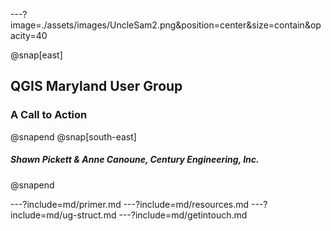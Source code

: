 ---?image=./assets/images/UncleSam2.png&position=center&size=contain&opacity=40

@snap[east]
<h2>QGIS Maryland User Group</h2>
<h3><span class="text--red">A Call to Action</span></h3>
@snapend
@snap[south-east]
<h5>Shawn Pickett & Anne Canoune, Century Engineering, Inc.</h5>
@snapend

---?include=md/primer.md
---?include=md/resources.md
---?include=md/ug-struct.md
---?include=md/getintouch.md

